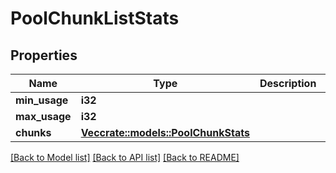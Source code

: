 # PoolChunkListStats

## Properties

Name | Type | Description | Notes
------------ | ------------- | ------------- | -------------
**min_usage** | **i32** |  | [optional] 
**max_usage** | **i32** |  | [optional] 
**chunks** | [**Vec<crate::models::PoolChunkStats>**](PoolChunkStats.md) |  | [optional] 

[[Back to Model list]](../README.md#documentation-for-models) [[Back to API list]](../README.md#documentation-for-api-endpoints) [[Back to README]](../README.md)


